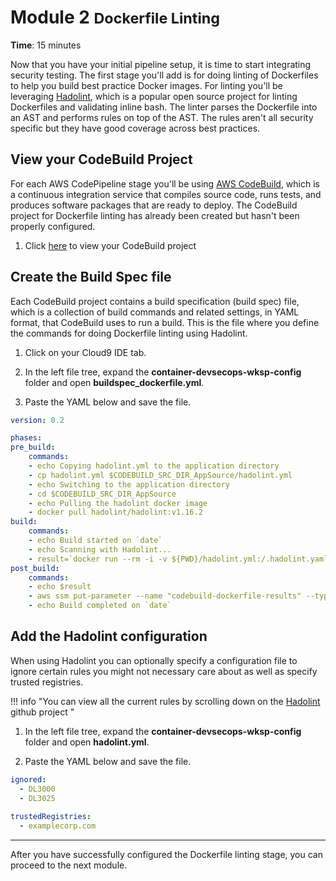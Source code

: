 # Module 2 <small>Dockerfile Linting</small>

**Time**: 15 minutes

Now that you have your initial pipeline setup, it is time to start integrating security testing.  The first stage you'll add is for doing linting of Dockerfiles to help you build best practice Docker images.  For linting you'll be leveraging <a href="https://github.com/hadolint/hadolint" target="_blank">Hadolint</a>, which is a popular open source project for linting Dockerfiles and validating inline bash. The linter parses the Dockerfile into an AST and performs rules on top of the AST.  The rules aren't all security specific but they have good coverage across best practices.

## View your CodeBuild Project

For each AWS CodePipeline stage you'll be using <a href="https://github.com/hadolint/hadolint" target="_blank">AWS CodeBuild</a>, which is a continuous integration service that compiles source code, runs tests, and produces software packages that are ready to deploy.  The CodeBuild project for Dockerfile linting has already been created but hasn't been properly configured.  

1.  Click <a href="https://us-east-2.console.aws.amazon.com/codesuite/codebuild/projects/container-devsecops-wksp-build-dockerfile/details?region=us-east-2" target="_blank">here</a> to view your CodeBuild project

## Create the Build Spec file

Each CodeBuild project contains a build specification (build spec) file, which is a collection of build commands and related settings, in YAML format, that CodeBuild uses to run a build.   This is the file where you define the commands for doing Dockerfile linting using Hadolint. 

1.  Click on your Cloud9 IDE tab.

2.  In the left file tree, expand the **container-devsecops-wksp-config** folder and open **buildspec_dockerfile.yml**.

3.  Paste the YAML below and save the file.

```yaml
version: 0.2

phases:
pre_build:
    commands:
    - echo Copying hadolint.yml to the application directory
    - cp hadolint.yml $CODEBUILD_SRC_DIR_AppSource/hadolint.yml
    - echo Switching to the application directory
    - cd $CODEBUILD_SRC_DIR_AppSource
    - echo Pulling the hadolint docker image
    - docker pull hadolint/hadolint:v1.16.2
build:
    commands:
    - echo Build started on `date`
    - echo Scanning with Hadolint...          
    - result=`docker run --rm -i -v ${PWD}/hadolint.yml:/.hadolint.yaml hadolint/hadolint:v1.16.2 hadolint -f json - < Dockerfile`
post_build:
    commands:
    - echo $result
    - aws ssm put-parameter --name "codebuild-dockerfile-results" --type "String" --value "$result" --overwrite
    - echo Build completed on `date`
```

## Add the Hadolint configuration

When using Hadolint you can optionally specify a configuration file to ignore certain rules you might not necessary care about as well as specify trusted registries. 

!!! info "You can view all the current rules by scrolling down on the <a href="https://github.com/hadolint/hadolint" target="_blank">Hadolint</a> github project "

1.  In the left file tree, expand the **container-devsecops-wksp-config** folder and open **hadolint.yml**.

3.  Paste the YAML below and save the file.

```yaml
ignored: 
  - DL3000 
  - DL3025 
 
trustedRegistries: 
  - examplecorp.com 
```
---

After you have successfully configured the Dockerfile linting stage, you can proceed to the next module.